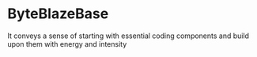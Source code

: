 # ByteBlazeBase
It conveys a sense of starting with essential coding components and build upon them with energy and intensity

